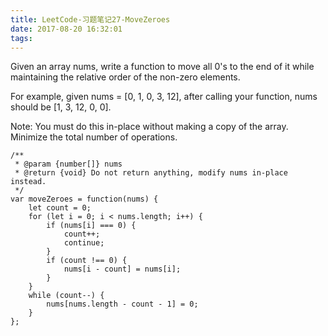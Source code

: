```yaml
---
title: LeetCode-习题笔记27-MoveZeroes
date: 2017-08-20 16:32:01
tags:
---
```




Given an array nums, write a function to move all 0's to the end of it while maintaining the relative order of the non-zero elements.

For example, given nums = [0, 1, 0, 3, 12], after calling your function, nums should be [1, 3, 12, 0, 0].

Note:
You must do this in-place without making a copy of the array.
Minimize the total number of operations.


	/**
	 * @param {number[]} nums
	 * @return {void} Do not return anything, modify nums in-place instead.
	 */
	var moveZeroes = function(nums) {
	    let count = 0;
	    for (let i = 0; i < nums.length; i++) {
	        if (nums[i] === 0) {
	            count++;
	            continue;
	        }
	        if (count !== 0) {
	            nums[i - count] = nums[i];
	        }
	    }
	    while (count--) {
	        nums[nums.length - count - 1] = 0;
	    }
	};
